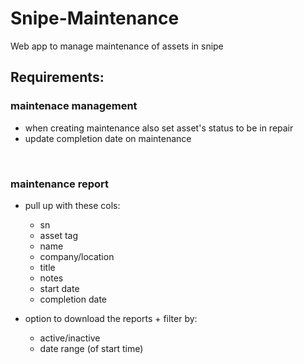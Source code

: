 # Snipe-Maintenance
Web app to manage maintenance of assets in snipe

## Requirements:

### maintenace management 
- when creating maintenance also set asset's status to be in repair
- update completion date on maintenance

<br/>

### maintenance report
- pull up with these cols:
    - sn
    - asset tag
    - name
    - company/location
    - title
    - notes
    - start date
    - completion date

- option to download the reports + filter by:
    - active/inactive 
    - date range (of start time)

